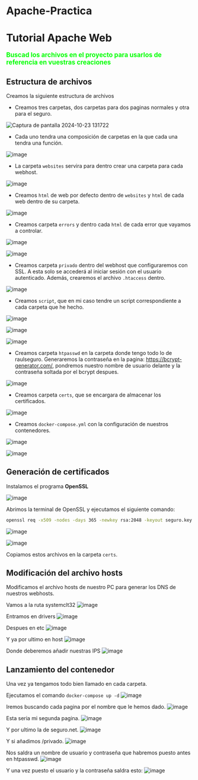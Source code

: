 # Apache-Practica
# Tutorial Apache Web

<span style="color:lime; font-size:17px"> **Buscad los archivos en el proyecto para usarlos de referencia en vuestras creaciones**

## Estructura de archivos

Creamos la siguiente estructura de archivos

- Creamos tres carpetas, dos carpetas para dos paginas normales y otra para el seguro.

![Captura de pantalla 2024-10-23 131722](https://github.com/user-attachments/assets/c4b36f87-f739-4be7-9bb3-64776360caf2)

- Cada uno tendra una composición de carpetas en la que cada una tendra una función.

![image](https://github.com/user-attachments/assets/a5cab501-40ab-4425-9047-2769f2735db6)

- La carpeta `websites` servira para dentro crear una carpeta para cada webhost.

![image](https://github.com/user-attachments/assets/847be4d8-1da9-4195-b4c1-b6d6dc470471)

- Creamos `html` de web por defecto dentro de `websites` y `html` de cada web dentro de su carpeta.

![image](https://github.com/user-attachments/assets/e71b0e22-c631-4401-b228-5144a1b02896)

- Creamos carpeta `errors` y dentro cada `html` de cada error que vayamos a controlar.

![image](https://github.com/user-attachments/assets/2da184e2-d46f-4720-9b2f-6553d9b65e6b)

![image](https://github.com/user-attachments/assets/33fd457c-f665-474c-afb1-e3a0efc5ccff)

- Creamos carpeta `privado` dentro del webhost que configuraremos con SSL. A esta solo se accederá al iniciar sesión con el usuario autenticado. Además, crearemos el archivo `.htaccess` dentro.

![image](https://github.com/user-attachments/assets/51fff8b4-c5e8-426a-83f9-e83801054cb6)

- Creamos `script`, que en mi caso tendre un script correspondiente a cada carpeta que he hecho. 

![image](https://github.com/user-attachments/assets/1e65b515-3907-4ee2-abca-f48a02a75758)

![image](https://github.com/user-attachments/assets/154ba005-0fac-488c-8ef0-10ea3a4c79a1)

![image](https://github.com/user-attachments/assets/6aeefb78-d259-4f0e-8aa9-f1eba7e6d17e)

- Creamos carpeta `htpasswd` en la carpeta donde tengo todo lo de raulseguro. Generaremos la contraseña en la pagina: https://bcrypt-generator.com/, pondremos nuestro nombre de usuario delante y la contraseña soltada por el bcrypt despues.

![image](https://github.com/user-attachments/assets/793d1eb7-8f64-4b18-b4a6-0128ab39ff13)


- Creamos carpeta `certs`, que se encargara de almacenar los certificados.

![image](https://github.com/user-attachments/assets/f1a6214a-7163-40bb-8281-0774b23d95ad)

- Creamos `docker-compose.yml` con la configuración de nuestros contenedores.

![image](https://github.com/user-attachments/assets/c0176f54-9736-4745-8b49-54ca5142d612)

![image](https://github.com/user-attachments/assets/15bcdb95-7b91-4986-846f-4f7ae24128ed)

## Generación de certificados

Instalamos el programa **OpenSSL** 

![image](https://github.com/user-attachments/assets/850e1bae-4b3a-497f-ac82-ab2b957699d6)

Abrimos la terminal de OpenSSL y ejecutamos el siguiente comando:

```bash
openssl req -x509 -nodes -days 365 -newkey rsa:2048 -keyout seguro.key -out seguro.crt
```

![image](https://github.com/user-attachments/assets/2344ff75-3113-48bb-8239-15340cc39fb5)

![image](https://github.com/user-attachments/assets/14f99a93-3357-4bf1-b020-f8d996395392)

Copiamos estos archivos en la carpeta `certs`.

## Modificación del archivo hosts

Modificamos el archivo hosts de nuestro PC para generar los DNS de nuestros webhosts.

Vamos a la ruta systemclt32
![image](https://github.com/user-attachments/assets/f89ef2f4-4bc0-43de-b328-6352e420c03f)

Entramos en drivers
![image](https://github.com/user-attachments/assets/d370610c-7796-4a41-9aea-3a4222442f77)

Despues en etc
![image](https://github.com/user-attachments/assets/544640f0-2124-4a72-b448-6cfc3f6fc3b5)

Y ya por ultimo en host
![image](https://github.com/user-attachments/assets/9158b9fa-9fd9-4f50-a556-14ae62dc9459)

Donde deberemos añadir nuestras IPS
![image](https://github.com/user-attachments/assets/2fe63f68-323c-49a3-ac0a-c91be2411e01)


## Lanzamiento del contenedor

Una vez ya tengamos todo bien llamado en cada carpeta.

Ejecutamos el comando  `docker-compose up -d`
![image](https://github.com/user-attachments/assets/3d4652cc-5835-4f8e-896b-8d0d194a8f5c)

Iremos buscando cada pagina por el nombre que le hemos dado.
![image](https://github.com/user-attachments/assets/c62ed845-c388-417b-89ba-b46aa75cf523)

Esta seria mi segunda pagina.
![image](https://github.com/user-attachments/assets/0cff0875-03ef-47f0-bbcd-4f5087b26c1b)

Y por ultimo la de seguro.net.
![image](https://github.com/user-attachments/assets/442b5237-378f-4a2d-87b1-c3a9cb9cad4f)

Y si añadimos /privado.
![image](https://github.com/user-attachments/assets/f660207b-dd4e-4077-b995-357200eaa4d4)

Nos saldra un nombre de usuario y contraseña que habremos puesto antes en htpasswd.
![image](https://github.com/user-attachments/assets/2aee8e60-7f93-43b8-a711-3f81c1bd269e)

Y una vez puesto el usuario y la contraseña saldra esto:
![image](https://github.com/user-attachments/assets/ffd69f31-81fc-47d5-a41d-c2aaf75d6aed)





